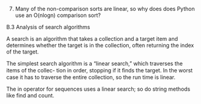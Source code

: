 7. Many of the non-comparison sorts are linear, so why does does Python use an O(nlogn) comparison sort?

B.3 Analysis of search algorithms

A search is an algorithm that takes a collection and a target item and determines whether the target is in the collection, often returning the index of the target.

The simplest search algorithm is a “linear search,” which traverses the items of the collec- tion in order, stopping if it ﬁnds the target. In the worst case it has to traverse the entire collection, so the run time is linear.

The in operator for sequences uses a linear search; so do string methods like find and count.